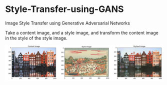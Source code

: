 # Style-Transfer-using-GANS
Image Style Transfer using Generative Adversarial Networks

Take a content image, and a style image, and transform the content image in the style of the style image.

![alt text](https://github.com/rasim321/Style-Transfer-using-GANS/blob/main/gans.jpg?raw=true)
